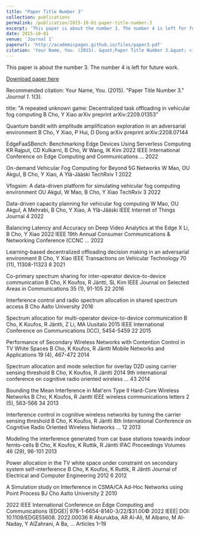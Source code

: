 ```yaml
---
title: "Paper Title Number 3"
collection: publications
permalink: /publication/2015-10-01-paper-title-number-3
excerpt: 'This paper is about the number 3. The number 4 is left for future work.'
date: 2015-10-01
venue: 'Journal 1'
paperurl: 'http://academicpages.github.io/files/paper3.pdf'
citation: 'Your Name, You. (2015). &quot;Paper Title Number 3.&quot; <i>Journal 1</i>. 1(3).'
---
```

This paper is about the number 3. The number 4 is left for future work.

[Download paper here](http://academicpages.github.io/files/paper3.pdf)

Recommended citation: Your Name, You. (2015). "Paper Title Number 3." <i>Journal 1</i>. 1(3).

title: "A repeated unknown game: Decentralized task offloading in vehicular fog computing
B Cho, Y Xiao
arXiv preprint arXiv:2209.01353"

Quantum bandit with amplitude amplification exploration in an adversarial environment
B Cho, Y Xiao, P Hui, D Dong
arXiv preprint arXiv:2208.07144

EdgeFaaSBench: Benchmarking Edge Devices Using Serverless Computing
KR Rajput, CD Kulkarni, B Cho, W Wang, IK Kim
2022 IEEE International Conference on Edge Computing and Communications …		2022

On-demand Vehicular Fog Computing for Beyond 5G Networks
W Mao, OU Akgul, B Cho, Y Xiao, A Ylä-Jääski
TechRxiv	1	2022

Vfogsim: A data-driven platform for simulating vehicular fog computing environment
OU Akgul, W Mao, B Cho, Y Xiao
TechRxiv	3	2022

Data-driven capacity planning for vehicular fog computing
W Mao, OU Akgul, A Mehrabi, B Cho, Y Xiao, A Ylä-Jääski
IEEE Internet of Things Journal	4	2022

Balancing Latency and Accuracy on Deep Video Analytics at the Edge
X Li, B Cho, Y Xiao
2022 IEEE 19th Annual Consumer Communications & Networking Conference (CCNC …		2022

Learning-based decentralized offloading decision making in an adversarial environment
B Cho, Y Xiao
IEEE Transactions on Vehicular Technology 70 (11), 11308-11323	8	2021

Co-primary spectrum sharing for inter-operator device-to-device communication
B Cho, K Koufos, R Jäntti, SL Kim
IEEE Journal on Selected Areas in Communications 35 (1), 91-105	22	2016

Interference control and radio spectrum allocation in shared spectrum access
B Cho
Aalto University		2016

Spectrum allocation for multi-operator device-to-device communication
B Cho, K Koufos, R Jäntti, Z Li, MA Uusitalo
2015 IEEE International Conference on Communications (ICC), 5454-5459	22	2015

Performance of Secondary Wireless Networks with Contention Control in TV White Spaces
B Cho, K Koufos, R Jäntti
Mobile Networks and Applications 19 (4), 467-472		2014

Spectrum allocation and mode selection for overlay D2D using carrier sensing threshold
B Cho, K Koufos, R Jäntti
2014 9th international conference on cognitive radio oriented wireless …	43	2014

Bounding the Mean Interference in Mat\'ern Type II Hard-Core Wireless Networks
B Cho, K Koufos, R Jantti
IEEE wireless communications letters 2 (5), 563-566	34	2013

Interference control in cognitive wireless networks by tuning the carrier sensing threshold
B Cho, K Koufos, R Jäntti
8th International Conference on Cognitive Radio Oriented Wireless Networks …	12	2013

Modeling the interference generated from car base stations towards indoor femto-cells
B Cho, K Koufos, K Ruttik, R Jäntti
IFAC Proceedings Volumes 46 (29), 96-101		2013

Power allocation in the TV white space under constraint on secondary system self-interference
B Cho, K Koufos, K Ruttik, R Jäntti
Journal of Electrical and Computer Engineering 2012	6	2012

A Simulation study on Interference in CSMA/CA Ad-Hoc Networks using Point Process
BJ Cho
Aalto University	2	2010

2022 IEEE International Conference on Edge Computing and Communications (EDGE)| 978-1-6654-8140-3/22/$31.00© 2022 IEEE| DOI: 10.1109/EDGE55608. 2022.00036
R Aburukba, AR Al-Ali, M Albano, M Al-Naday, Y AlZahrani, A Ba, ...
Articles 1–19


